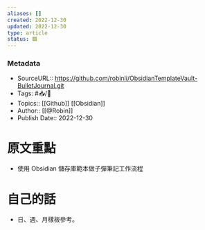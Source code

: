 ```yaml
---
aliases: []
created: 2022-12-30
updated: 2022-12-30
type: article
status: 🟩
---
```

### Metadata
- SourceURL::  https://github.com/robinli/ObsidianTemplateVault-BulletJournal.git
- Tags: #📥️/📰️ 
- Topics:: [[Github]] [[Obsidian]]
- Author:: [[@Robin]]
- Publish Date:: 2022-12-30

# 原文重點
- 使用 Obsidian 儲存庫範本做子彈筆記工作流程
# 自己的話
- 日、週、月樣板參考。